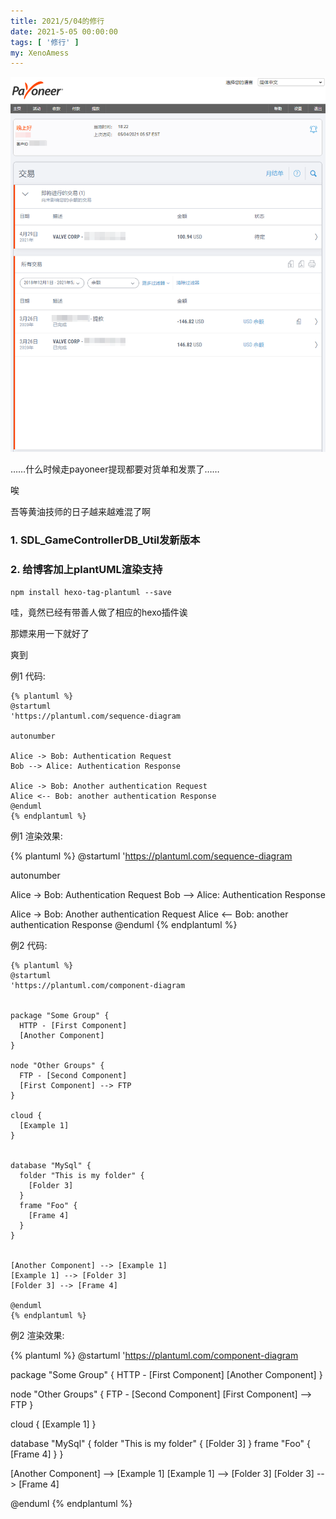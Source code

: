 ```yaml
---
title: 2021/5/04的修行
date: 2021-5-05 00:00:00
tags: [ '修行' ]
my: XenoAmess
---
```


![黄油技师](/resources/20210504修行/黄油技师.png)

……什么时候走payoneer提现都要对货单和发票了……

唉

吾等黄油技师的日子越来越难混了啊

### 1. SDL_GameControllerDB_Util发新版本

### 2. 给博客加上plantUML渲染支持

```shell
npm install hexo-tag-plantuml --save
```

哇，竟然已经有带善人做了相应的hexo插件诶

那嫖来用一下就好了

爽到

例1 代码:

```plantuml
{% plantuml %}
@startuml
'https://plantuml.com/sequence-diagram

autonumber

Alice -> Bob: Authentication Request
Bob --> Alice: Authentication Response

Alice -> Bob: Another authentication Request
Alice <-- Bob: another authentication Response
@enduml
{% endplantuml %}
```

例1 渲染效果:

{% plantuml %}
@startuml
'https://plantuml.com/sequence-diagram

autonumber

Alice -> Bob: Authentication Request
Bob --> Alice: Authentication Response

Alice -> Bob: Another authentication Request
Alice <-- Bob: another authentication Response
@enduml
{% endplantuml %}

例2 代码:

```plantuml
{% plantuml %}
@startuml
'https://plantuml.com/component-diagram


package "Some Group" {
  HTTP - [First Component]
  [Another Component]
}

node "Other Groups" {
  FTP - [Second Component]
  [First Component] --> FTP
}

cloud {
  [Example 1]
}


database "MySql" {
  folder "This is my folder" {
    [Folder 3]
  }
  frame "Foo" {
    [Frame 4]
  }
}


[Another Component] --> [Example 1]
[Example 1] --> [Folder 3]
[Folder 3] --> [Frame 4]

@enduml
{% endplantuml %}
```

例2 渲染效果:

{% plantuml %}
@startuml
'https://plantuml.com/component-diagram


package "Some Group" {
HTTP - [First Component]
[Another Component]
}

node "Other Groups" {
FTP - [Second Component]
[First Component] --> FTP
}

cloud {
[Example 1]
}


database "MySql" {
folder "This is my folder" {
[Folder 3]
}
frame "Foo" {
[Frame 4]
}
}


[Another Component] --> [Example 1]
[Example 1] --> [Folder 3]
[Folder 3] --> [Frame 4]

@enduml
{% endplantuml %}
